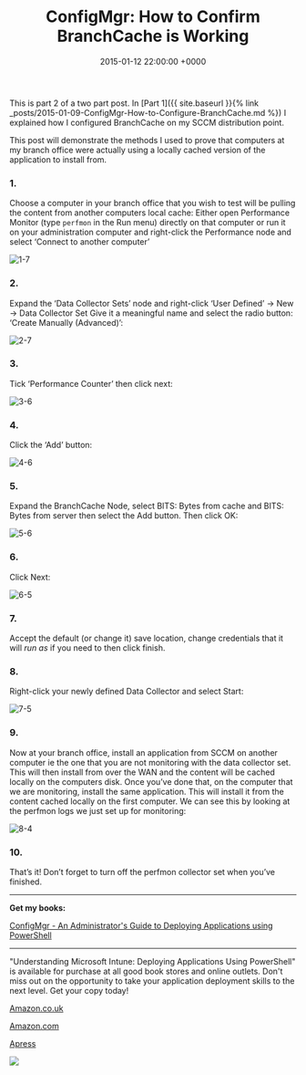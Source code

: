 ﻿---
layout: post
title:  "ConfigMgr: How to Confirm BranchCache is Working"
date:   2015-01-12 22:00:00 +0000
categories: ConfigMgr
tags: [branchcache,configmgr]
---

This is part 2 of a two part post.  In [Part 1]({{ site.baseurl }}{% link _posts/2015-01-09-ConfigMgr-How-to-Configure-BranchCache.md %}) I explained how I configured BranchCache on my SCCM distribution point.

This post will demonstrate the methods I used to prove that computers at my branch office were actually using a locally cached version of the application to install from.

### 1.
Choose a computer in your branch office that you wish to test will be pulling the content from another computers local cache:
Either open Performance Monitor (type ```perfmon``` in the Run menu) directly on that computer or run it on your administration computer and right-click the Performance node and select ‘Connect to another computer’

![1-7](/assets/images/1-7.PNG)

### 2.
Expand the ‘Data Collector Sets’ node and right-click ‘User Defined’ -> New -> Data Collector Set
Give it a meaningful name and select the radio button: ‘Create Manually (Advanced)’:

![2-7](/assets/images/2-7.PNG)

### 3.
Tick ‘Performance Counter’ then click next:

![3-6](/assets/images/3-6.PNG)

### 4.
Click the ‘Add’ button:

![4-6](/assets/images/4-6.PNG)

### 5.
Expand the BranchCache Node, select BITS: Bytes from cache and BITS: Bytes from server then select the Add button.  Then click OK:

![5-6](/assets/images/5-6.PNG)

### 6.
Click Next:

![6-5](/assets/images/6-5.PNG)

### 7.
Accept the default (or change it) save location, change credentials that it will *run as* if you need to then click finish.

### 8.
Right-click your newly defined Data Collector and select Start:

![7-5](/assets/images/7-5.PNG)

### 9.
Now at your branch office, install an application from SCCM on another computer ie the one that you are not monitoring with the data collector set.  This will then install from over the WAN and the content will be cached locally on the computers disk.  Once you’ve done that, on the computer that we are monitoring, install the same application.  This will install it from the content cached locally on the first computer.  We can see this by looking at the perfmon logs we just set up for monitoring:

![8-4](/assets/images/8-4.PNG)

### 10.
That’s it!   Don’t forget to turn off the perfmon collector set when you’ve finished.

---

**Get my books:**

[ConfigMgr - An Administrator's Guide to Deploying Applications using PowerShell](https://leanpub.com/configmgr-DeployUsingPS)

---

"Understanding Microsoft Intune: Deploying Applications Using PowerShell" is available for purchase at all good book stores and online outlets. Don't miss out on the opportunity to take your application deployment skills to the next level. Get your copy today!

[Amazon.co.uk](https://www.amazon.co.uk/Understanding-Microsoft-Intune-Applications-PowerShell/dp/1484288491/ref=asc_df_1484288491/?tag=googshopuk-21&linkCode=df0&hvadid=606535180727&hvpos=&hvnetw=g&hvrand=12156935864725452536&hvpone=&hvptwo=&hvqmt=&hvdev=c&hvdvcmdl=&hvlocint=&hvlocphy=9045778&hvtargid=pla-1897625803371&psc=1&th=1&psc=1)

[Amazon.com](https://www.amazon.com/Understanding-Microsoft-Intune-Applications-PowerShell/dp/1484288491/ref=sr_1_1?crid=2K98Q1E7TIKLJ&keywords=understanding+intune&qid=1682103272&sprefix=understanding+intune%2Caps%2C157&sr=8-1)

[Apress](https://link.springer.com/book/10.1007/978-1-4842-8850-4?source=shoppingads&locale=en-gb&gclid=CjwKCAjw6IiiBhAOEiwALNqncSKm2i93L3ZU_g23RICE6TxylXFk6HPq6YS6HLgsqr_vtCFbzQJMORoCFXUQAvD_BwE)


![](/assets/images/Apress_Intune.png)